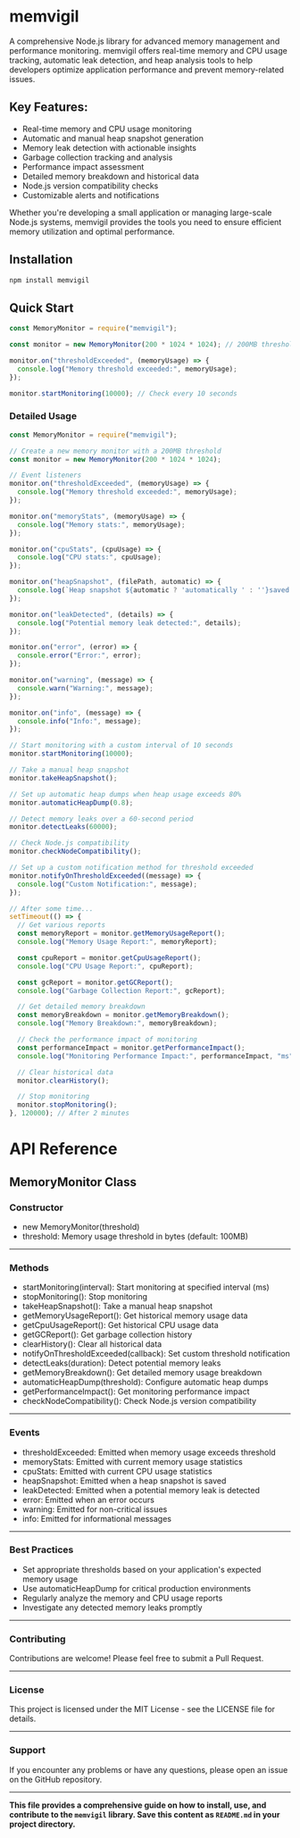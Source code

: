 # memvigil

A comprehensive Node.js library for advanced memory management and performance monitoring. memvigil offers real-time memory and CPU usage tracking, automatic leak detection, and heap analysis tools to help developers optimize application performance and prevent memory-related issues.

## Key Features:

- Real-time memory and CPU usage monitoring
- Automatic and manual heap snapshot generation
- Memory leak detection with actionable insights
- Garbage collection tracking and analysis
- Performance impact assessment
- Detailed memory breakdown and historical data
- Node.js version compatibility checks
- Customizable alerts and notifications

Whether you're developing a small application or managing large-scale Node.js systems, memvigil provides the tools you need to ensure efficient memory utilization and optimal performance.

## Installation

```sh
npm install memvigil
```

## Quick Start

```js
const MemoryMonitor = require("memvigil");

const monitor = new MemoryMonitor(200 * 1024 * 1024); // 200MB threshold

monitor.on("thresholdExceeded", (memoryUsage) => {
  console.log("Memory threshold exceeded:", memoryUsage);
});

monitor.startMonitoring(10000); // Check every 10 seconds
```

### Detailed Usage

```js
const MemoryMonitor = require("memvigil");

// Create a new memory monitor with a 200MB threshold
const monitor = new MemoryMonitor(200 * 1024 * 1024);

// Event listeners
monitor.on("thresholdExceeded", (memoryUsage) => {
  console.log("Memory threshold exceeded:", memoryUsage);
});

monitor.on("memoryStats", (memoryUsage) => {
  console.log("Memory stats:", memoryUsage);
});

monitor.on("cpuStats", (cpuUsage) => {
  console.log("CPU stats:", cpuUsage);
});

monitor.on("heapSnapshot", (filePath, automatic) => {
  console.log(`Heap snapshot ${automatic ? 'automatically ' : ''}saved to ${filePath}`);
});

monitor.on("leakDetected", (details) => {
  console.log("Potential memory leak detected:", details);
});

monitor.on("error", (error) => {
  console.error("Error:", error);
});

monitor.on("warning", (message) => {
  console.warn("Warning:", message);
});

monitor.on("info", (message) => {
  console.info("Info:", message);
});

// Start monitoring with a custom interval of 10 seconds
monitor.startMonitoring(10000);

// Take a manual heap snapshot
monitor.takeHeapSnapshot();

// Set up automatic heap dumps when heap usage exceeds 80%
monitor.automaticHeapDump(0.8);

// Detect memory leaks over a 60-second period
monitor.detectLeaks(60000);

// Check Node.js compatibility
monitor.checkNodeCompatibility();

// Set up a custom notification method for threshold exceeded
monitor.notifyOnThresholdExceeded((message) => {
  console.log("Custom Notification:", message);
});

// After some time...
setTimeout(() => {
  // Get various reports
  const memoryReport = monitor.getMemoryUsageReport();
  console.log("Memory Usage Report:", memoryReport);

  const cpuReport = monitor.getCpuUsageReport();
  console.log("CPU Usage Report:", cpuReport);

  const gcReport = monitor.getGCReport();
  console.log("Garbage Collection Report:", gcReport);

  // Get detailed memory breakdown
  const memoryBreakdown = monitor.getMemoryBreakdown();
  console.log("Memory Breakdown:", memoryBreakdown);

  // Check the performance impact of monitoring
  const performanceImpact = monitor.getPerformanceImpact();
  console.log("Monitoring Performance Impact:", performanceImpact, "ms");

  // Clear historical data
  monitor.clearHistory();

  // Stop monitoring
  monitor.stopMonitoring();
}, 120000); // After 2 minutes
```

# API Reference

## <b>MemoryMonitor Class</b>

### Constructor

- new MemoryMonitor(threshold)
- threshold: Memory usage threshold in bytes (default: 100MB)

<hr>

### Methods

- startMonitoring(interval): Start monitoring at specified interval (ms)
- stopMonitoring(): Stop monitoring
- takeHeapSnapshot(): Take a manual heap snapshot
- getMemoryUsageReport(): Get historical memory usage data
- getCpuUsageReport(): Get historical CPU usage data
- getGCReport(): Get garbage collection history
- clearHistory(): Clear all historical data
- notifyOnThresholdExceeded(callback): Set custom threshold notification
- detectLeaks(duration): Detect potential memory leaks
- getMemoryBreakdown(): Get detailed memory usage breakdown
- automaticHeapDump(threshold): Configure automatic heap dumps
- getPerformanceImpact(): Get monitoring performance impact
- checkNodeCompatibility(): Check Node.js version compatibility

<hr>

### Events

- thresholdExceeded: Emitted when memory usage exceeds threshold
- memoryStats: Emitted with current memory usage statistics
- cpuStats: Emitted with current CPU usage statistics
- heapSnapshot: Emitted when a heap snapshot is saved
- leakDetected: Emitted when a potential memory leak is detected
- error: Emitted when an error occurs
- warning: Emitted for non-critical issues
- info: Emitted for informational messages

---

### Best Practices

- Set appropriate thresholds based on your application's expected memory usage
- Use automaticHeapDump for critical production environments
- Regularly analyze the memory and CPU usage reports
- Investigate any detected memory leaks promptly

<hr>

### Contributing
Contributions are welcome! Please feel free to submit a Pull Request.

<hr>

### License
This project is licensed under the MIT License - see the LICENSE file for details.

<hr>

### Support
If you encounter any problems or have any questions, please open an issue on the GitHub repository.

<hr>

<b> This file provides a comprehensive guide on how to install, use, and contribute to the `memvigil` library. Save this content as `README.md` in your project directory.</b>
